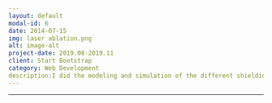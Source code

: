 ```yaml
---
layout: default
modal-id: 6
date: 2014-07-15
img: laser ablation.png
alt: image-alt
project-date: 2019.08-2019.11
client: Start Bootstrap
category: Web Development
description:I did the modeling and simulation of the different shielding gas structures of the microdroplet deposition device in OpenFOAM and the simulation of laser ablation graphite nozzle piece process in COMSOL by coupling the solid heat transfer module and the deformation geometry module. Heat removal was set up by evaporation in the heat transfer physical field, expressed as heat flux; and the ablation was set up by evaporation in the deformed grid physical field, expressed as the rate of grid deformation. Displacement velocity of material was carried away by evaporation through q inversely.
---
```

---
